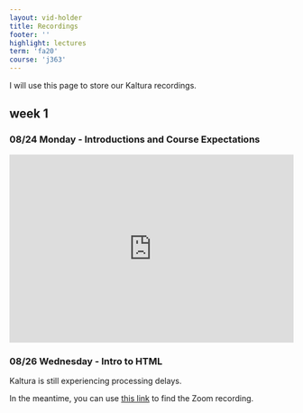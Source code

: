 ```yaml
---
layout: vid-holder
title: Recordings
footer: ''
highlight: lectures
term: 'fa20'
course: 'j363'
---
```

I will use this page to store our Kaltura recordings.

## week 1
### 08/24 Monday - Introductions and Course Expectations

<div style="max-width:608px"><div style="position:relative;padding-bottom:66.118421052632%"><iframe id="kaltura_player" src="https://cdnapisec.kaltura.com/p/1751071/sp/175107100/embedIframeJs/uiconf_id/26683571/partner_id/1751071?iframeembed=true&playerId=kaltura_player&entry_id=1_4urkr5r6&flashvars[streamerType]=auto&amp;flashvars[localizationCode]=en&amp;flashvars[leadWithHTML5]=true&amp;flashvars[sideBarContainer.plugin]=true&amp;flashvars[sideBarContainer.position]=left&amp;flashvars[sideBarContainer.clickToClose]=true&amp;flashvars[chapters.plugin]=true&amp;flashvars[chapters.layout]=vertical&amp;flashvars[chapters.thumbnailRotator]=false&amp;flashvars[streamSelector.plugin]=true&amp;flashvars[EmbedPlayer.SpinnerTarget]=videoHolder&amp;flashvars[dualScreen.plugin]=true&amp;flashvars[Kaltura.addCrossoriginToIframe]=true&amp;&wid=1_avpus1uv" width="608" height="402" allowfullscreen webkitallowfullscreen mozAllowFullScreen allow="autoplay *; fullscreen *; encrypted-media *" sandbox="allow-forms allow-same-origin allow-scripts allow-top-navigation allow-pointer-lock allow-popups allow-modals allow-orientation-lock allow-popups-to-escape-sandbox allow-presentation allow-top-navigation-by-user-activation" frameborder="0" title="Kaltura Player" style="position:absolute;top:0;left:0;width:100%;height:100%"></iframe></div></div>

### 08/26 Wednesday - Intro to HTML
Kaltura is still experiencing processing delays.

In the meantime, you can use [this link](https://iu.zoom.us/rec/play/upYoIbqupjM3SdCQsQSDBPItW9W_LK2shydKr6ELxEm1BnNVYQXyYrMQMOCMh6t_O7ds9W3GBIqXtTCx) to find the Zoom recording.